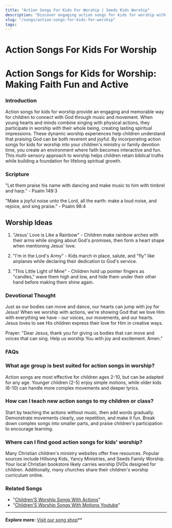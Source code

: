 ```yaml
---
title: "Action Songs For Kids For Worship | Seeds Kids Worship"
description: "Discover engaging action songs for kids for worship with easy motions and biblical lessons. Perfect for children's worship, Sunday school, and family devotions."
slug: "/songs/action-songs-for-kids-for-worship"
tags:
---
```


# Action Songs For Kids For Worship

# Action Songs for Kids for Worship: Making Faith Fun and Active

### Introduction
Action songs for kids for worship provide an engaging and memorable way for children to connect with God through music and movement. When young hearts and minds combine singing with physical actions, they participate in worship with their whole being, creating lasting spiritual impressions. These dynamic worship experiences help children understand that praising God can be both reverent and joyful. By incorporating action songs for kids for worship into your children's ministry or family devotion time, you create an environment where faith becomes interactive and fun. This multi-sensory approach to worship helps children retain biblical truths while building a foundation for lifelong spiritual growth.

### Scripture
"Let them praise his name with dancing and make music to him with timbrel and harp." - Psalm 149:3

"Make a joyful noise unto the Lord, all the earth: make a loud noise, and rejoice, and sing praise." - Psalm 98:4

## Worship Ideas
1. "Jesus' Love is Like a Rainbow" - Children make rainbow arches with their arms while singing about God's promises, then form a heart shape when mentioning Jesus' love.

2. "I'm in the Lord's Army" - Kids march in place, salute, and "fly" like airplanes while declaring their dedication to God's service.

3. "This Little Light of Mine" - Children hold up pointer fingers as "candles," wave them high and low, and hide them under their other hand before making them shine again.

### Devotional Thought
Just as our bodies can move and dance, our hearts can jump with joy for Jesus! When we worship with actions, we're showing God that we love Him with everything we have - our voices, our movements, and our hearts. Jesus loves to see His children express their love for Him in creative ways.

Prayer: "Dear Jesus, thank you for giving us bodies that can move and voices that can sing. Help us worship You with joy and excitement. Amen."

### FAQs

### What age group is best suited for action songs in worship?
Action songs are most effective for children ages 2-10, but can be adapted for any age. Younger children (2-5) enjoy simple motions, while older kids (6-10) can handle more complex movements and deeper lyrics.

### How can I teach new action songs to my children or class?
Start by teaching the actions without music, then add words gradually. Demonstrate movements clearly, use repetition, and make it fun. Break down complex songs into smaller parts, and praise children's participation to encourage learning.

### Where can I find good action songs for kids' worship?
Many Christian children's ministry websites offer free resources. Popular sources include Hillsong Kids, Yancy Ministries, and Seeds Family Worship. Your local Christian bookstore likely carries worship DVDs designed for children. Additionally, many churches share their children's worship curriculum online.

### Related Songs

- "[Children'S Worship Songs With Actions](/songs/children-s-worship-songs-with-actions/)"
- "[Children'S Worship Songs With Motions Youtube](/songs/children-s-worship-songs-with-motions-youtube/)"

---

**Explore more:** [Visit our song shop](https://seedskidsworship.com/shop)**

<!-- Schema Markup -->
<script type="application/ld+json">
{
  "@context": "https://schema.org",
  "@type": "MusicRecording",
  "name": "Action Songs For Kids For Worship",
  "byArtist": {
    "@type": "MusicGroup",
    "name": "Seeds Kids Worship"
  },
  "isFamilyFriendly": true,
  "url": "https://seedskidsworship.com/songs/action-songs-for-kids-for-worship/"
}
</script>